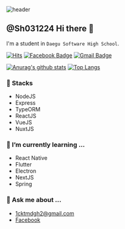 ![header](https://capsule-render.vercel.app/api?type=wave&color=gradient&height=250&section=header&text=Hi%20there%20👋&fontSize=60&fontAlignY=35)


## @Sh031224 Hi there 👋

I'm a student in `Daegu Software High School`.

<!--
### 🔭 Languages
- C
- JAVA
- JavaScript/TypeScript
-->
[![Hits](https://hits.seeyoufarm.com/api/count/incr/badge.svg?url=https%3A%2F%2Fgithub.com%2FSh031224)](https://hits.seeyoufarm.com)
[![Facebook Badge](https://img.shields.io/badge/-Facebook-1877f2?style=flat-square&logo=facebook&logoColor=white&link=hhttps://www.facebook.com/profile.php?id=100048700034135)](https://www.facebook.com/profile.php?id=100048700034135)
[![Gmail Badge](https://img.shields.io/badge/-Gmail-c14438?style=flat-square&logo=Gmail&logoColor=white&link=mailto:1cktmdgh2@gmail.com)](mailto:1cktmdgh2@gmail.com) 

[![Anurag's github stats](https://github-readme-stats.vercel.app/api?username=Sh031224&count_private=true&show_icons=true&hide_border=true)](https://github.com/anuraghazra/github-readme-stats)
[![Top Langs](https://github-readme-stats.vercel.app/api/top-langs/?username=Sh031224&hide=html,c,css,c%2B%2B)](https://github.com/anuraghazra/github-readme-stats)

<!--
- 🌱 I’m currently learning ...
- 👯 I’m looking to collaborate on ...
- 🤔 I’m looking for help with ...
- 📫 How to reach me: ...
-->
<!--[![Instagram Badge](https://img.shields.io/badge/-Instagram-dd2a7b?style=flat-square&logo=instagram&logoColor=white&link=https://www.instagram.com/Sh031224/)](https://www.instagram.com/Sh031224)-->

### 🔭 Stacks
- NodeJS
- Express
- TypeORM
- ReactJS
- VueJS
- NuxtJS

### 🌱 I’m currently learning ...
- React Native
- Flutter
- Electron
- NextJS
- Spring

### 💬 Ask me about ...
- 1cktmdgh2@gmail.com
- [Facebook](https://www.facebook.com/profile.php?id=100048700034135)

